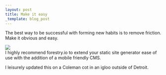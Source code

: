 ```yaml
---
layout: post
title: Make it easy
_template: blog_post
---
```



The best way to be successful with forming new habits is to remove friction. Make it obvious and easy.

![](/uploads/72fb58fc-99b5-4ce5-935d-b6385c509140.png)  
I highly recommend forestry.io to extend your static site generator ease of use with the addition of a mobile friendly CMS. 

I leisurely updated this on a Coleman cot in an igloo outside of Detroit.
